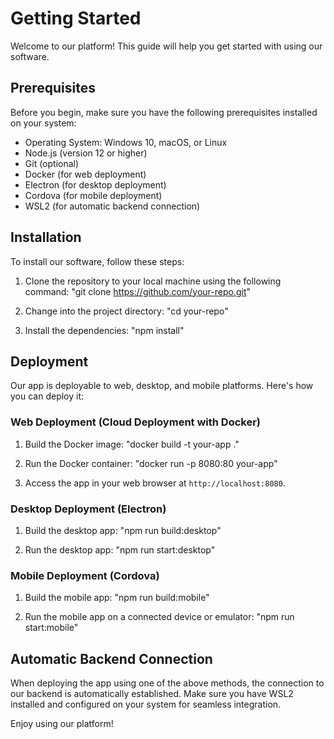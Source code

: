# Getting Started

Welcome to our platform! This guide will help you get started with using our software.

## Prerequisites

Before you begin, make sure you have the following prerequisites installed on your system:

- Operating System: Windows 10, macOS, or Linux
- Node.js (version 12 or higher)
- Git (optional)
- Docker (for web deployment)
- Electron (for desktop deployment)
- Cordova (for mobile deployment)
- WSL2 (for automatic backend connection)

## Installation

To install our software, follow these steps:

1. Clone the repository to your local machine using the following command:
   "git clone https://github.com/your-repo.git"

2. Change into the project directory:
   "cd your-repo"

3. Install the dependencies:
   "npm install"

## Deployment

Our app is deployable to web, desktop, and mobile platforms. Here's how you can deploy it:

### Web Deployment (Cloud Deployment with Docker)

1. Build the Docker image:
   "docker build -t your-app ."

2. Run the Docker container:
   "docker run -p 8080:80 your-app"

3. Access the app in your web browser at `http://localhost:8080`.

### Desktop Deployment (Electron)

1. Build the desktop app:
   "npm run build:desktop"

2. Run the desktop app:
   "npm run start:desktop"

### Mobile Deployment (Cordova)

1. Build the mobile app:
   "npm run build:mobile"

2. Run the mobile app on a connected device or emulator:
   "npm run start:mobile"

## Automatic Backend Connection

When deploying the app using one of the above methods, the connection to our backend is automatically established. Make sure you have WSL2 installed and configured on your system for seamless integration.

Enjoy using our platform!

